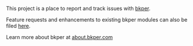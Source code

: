 This project is a place to report and track issues with [bkper](https://www.bkper.com "bkper.com").

Feature requests and enhancements to existing bkper modules can also be filed [here](https://github.com/bkper/bkper-issues/issues "bkper Issues").

Learn more about bkper at  [about.bkper.com](http://about.bkper.com "About bkper")
